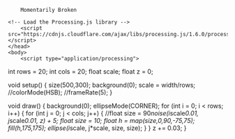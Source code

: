 <html>
	<head>
		<title>My Sketch</title>
		
		Momentarily Broken
    
    <!-- Load the Processing.js library -->
		<script src="https://cdnjs.cloudflare.com/ajax/libs/processing.js/1.6.0/processing.min.js"></script>
	</head>
	<body>
		<script type="application/processing">
		
int rows = 20;
int cols = 20;
float scale;
float z = 0;

void setup() {
  size(500,300);
  background(0);
  scale = width/rows;
  //colorMode(HSB);
  //frameRate(5);
}

void draw() {
  background(0);
  ellipseMode(CORNER);
  for (int i = 0; i < rows; i++) {
    for (int j = 0; j < cols; j++) {
      //float size = 90*noise(i*scale*0.01, j*scale*0.01, z) + 5;
      float size = 10;
      float h = map(size,0,90,-75,75);
      fill(h,175,175);
      ellipse(i*scale, j*scale, size, size);
    }
  }
  z += 0.03;
}
		</script>
		<canvas> </canvas>
	</body>
</html>
